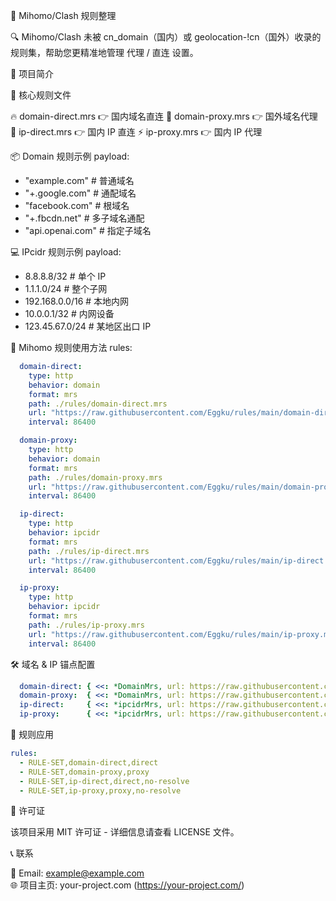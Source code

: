 
📌 Mihomo/Clash 规则整理  



🔍 Mihomo/Clash 未被 cn_domain（国内）或 geolocation-!cn（国外）收录的规则集，帮助您更精准地管理 代理 / 直连 设置。

🌟 项目简介

📌 核心规则文件

 🔥 domain-direct.mrs 👉 国内域名直连
 🎨 domain-proxy.mrs 👉 国外域名代理
 🚀 ip-direct.mrs 👉 国内 IP 直连
 ⚡ ip-proxy.mrs 👉 国内 IP 代理


📦 Domain 规则示例
payload:
  - "example.com"          # 普通域名
  - "+.google.com"         # 通配域名
  - "facebook.com"         # 根域名
  - "+.fbcdn.net"          # 多子域名通配
  - "api.openai.com"       # 指定子域名


💻 IPcidr 规则示例
payload:
  - 8.8.8.8/32          # 单个 IP
  - 1.1.1.0/24          # 整个子网
  - 192.168.0.0/16      # 本地内网
  - 10.0.0.1/32         # 内网设备
  - 123.45.67.0/24      # 某地区出口 IP


🚀 Mihomo 规则使用方法
rules:
```yaml
  domain-direct:
    type: http
    behavior: domain
    format: mrs
    path: ./rules/domain-direct.mrs
    url: "https://raw.githubusercontent.com/Eggku/rules/main/domain-direct.mrs"
    interval: 86400

  domain-proxy:
    type: http
    behavior: domain
    format: mrs
    path: ./rules/domain-proxy.mrs
    url: "https://raw.githubusercontent.com/Eggku/rules/main/domain-proxy.mrs"
    interval: 86400

  ip-direct:
    type: http
    behavior: ipcidr
    format: mrs
    path: ./rules/ip-direct.mrs
    url: "https://raw.githubusercontent.com/Eggku/rules/main/ip-direct.mrs"
    interval: 86400

  ip-proxy:
    type: http
    behavior: ipcidr
    format: mrs
    path: ./rules/ip-proxy.mrs
    url: "https://raw.githubusercontent.com/Eggku/rules/main/ip-proxy.mrs"
    interval: 86400
```

🛠 域名 & IP 锚点配置
```yaml
  domain-direct: { <<: *DomainMrs, url: https://raw.githubusercontent.com/Eggku/rules/main/domain-direct.mrs }
  domain-proxy:  { <<: *DomainMrs, url: https://raw.githubusercontent.com/Eggku/rules/main/domain-proxy.mrs }
  ip-direct:     { <<: *ipcidrMrs, url: https://raw.githubusercontent.com/Eggku/rules/main/ip-direct.mrs }
  ip-proxy:      { <<: *ipcidrMrs, url: https://raw.githubusercontent.com/Eggku/rules/main/ip-proxy.mrs }
```
🤝 规则应用
```yaml
rules:
  - RULE-SET,domain-direct,direct
  - RULE-SET,domain-proxy,proxy
  - RULE-SET,ip-direct,direct,no-resolve
  - RULE-SET,ip-proxy,proxy,no-resolve
```
📜 许可证

该项目采用 MIT 许可证 - 详细信息请查看 LICENSE 文件。

📞 联系

📧 Email: example@example.com  
🌐 项目主页: your-project.com (https://your-project.com/)  

